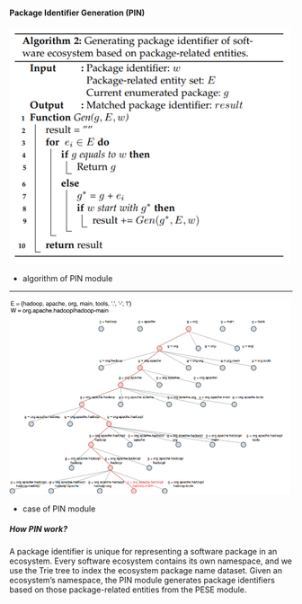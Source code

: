 #### Package Identifier Generation (PIN)


<img src="../Data/figures/alg2.png" width="500px" >

- algorithm of PIN module

---

<img src="../Data/figures/PIN.png" width="500px" >

- case of PIN module

##### How PIN work?
A package identifier is unique for representing a software package in an ecosystem. Every software ecosystem contains its own namespace, and we use the Trie tree to index the ecosystem package name dataset. Given an ecosystem’s namespace, the PIN module generates package identifiers based on those package-related entities from the PESE module.